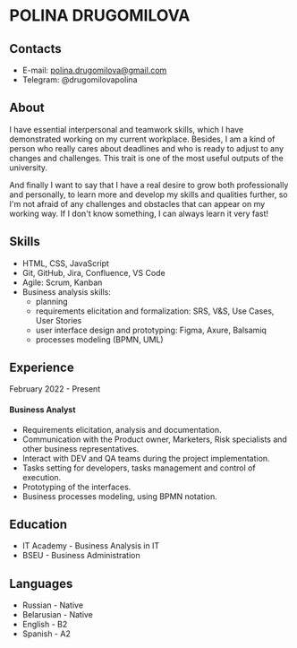 # POLINA DRUGOMILOVA

## Contacts
* E-mail: polina.drugomilova@gmail.com
* Telegram: @drugomilovapolina

## About
I have essential interpersonal and teamwork skills, which I have demonstrated working on my current workplace. Besides, I am a kind of person who really cares about deadlines and who is ready to adjust to any changes and challenges. This trait is one of the most useful outputs of the university.

And finally I want to say that I have a real desire to grow both professionally and personally, to learn more and develop my skills and qualities further, so I'm not afraid of any challenges and obstacles that can appear on my working way. If I don't know something, I can always learn it very fast!

## Skills
* HTML, CSS, JavaScript
* Git, GitHub, Jira, Confluence, VS Code
* Agile: Scrum, Kanban
* Business analysis skills:
    - planning
    - requirements elicitation and formalization: SRS, V&S, Use Cases, User Stories
    - user interface design and prototyping: Figma, Axure, Balsamiq
    - processes modeling (BPMN, UML)

## Experience
February 2022 - Present
#### Business Analyst
* Requirements elicitation, analysis and documentation.
* Communication with the Product owner, Marketers, Risk specialists and other business representatives.
* Interact with DEV and QA teams during the project implementation.
* Tasks setting for developers, tasks management and control of execution.
* Prototyping of the interfaces.
* Business processes modeling, using BPMN notation.

## Education
* IT Academy - Business Analysis in IT
* BSEU - Business Administration

## Languages
* Russian - Native
* Belarusian - Native
* English - B2
* Spanish - A2
